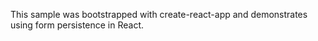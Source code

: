 This sample was bootstrapped with create-react-app and demonstrates using form persistence in React.
